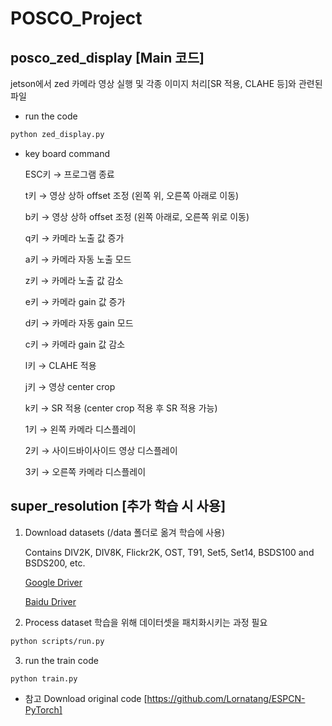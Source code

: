# POSCO_Project



## posco_zed_display [Main 코드]

jetson에서 zed 카메라 영상 실행 및 각종 이미지 처리[SR 적용, CLAHE 등]와 관련된 파일

- run the code 
```bash
python zed_display.py
```

- key board command

   
    ESC키 → 프로그램 종료

    t키 → 영상 상하 offset 조정 (왼쪽 위, 오른쪽 아래로 이동)

    b키 → 영상 상하 offset 조정 (왼쪽 아래로, 오른쪽 위로 이동)
    
    q키 → 카메라 노출 값 증가
    
    a키 → 카메라 자동 노출 모드
    
    z키 → 카메라 노출 값 감소

    e키 → 카메라 gain 값 증가
    
    d키 → 카메라 자동 gain 모드
    
    c키 → 카메라 gain 값 감소
    
    l키 → CLAHE 적용
    
    j키 → 영상 center crop
    
    k키 → SR 적용 (center crop 적용 후 SR 적용 가능)

    1키 → 왼쪽 카메라 디스플레이
    
    2키 → 사이드바이사이드 영상 디스플레이
    
    3키 → 오른쪽 카메라 디스플레이

## super_resolution [추가 학습 시 사용]


1. Download datasets (/data 폴더로 옮겨 학습에 사용)

    Contains DIV2K, DIV8K, Flickr2K, OST, T91, Set5, Set14, BSDS100 and BSDS200, etc.

    [Google Driver](https://drive.google.com/drive/folders/1A6lzGeQrFMxPqJehK9s37ce-tPDj20mD?usp=sharing)
    
    [Baidu Driver](https://pan.baidu.com/s/1o-8Ty_7q6DiS3ykLU09IVg?pwd=llot)
    
    

2. Process dataset
    학습을 위해 데이터셋을 패치화시키는 과정 필요
   
```bash
python scripts/run.py
```

3. run the train code 
```bash
python train.py
```


-  참고
    Download original code [https://github.com/Lornatang/ESPCN-PyTorch]


